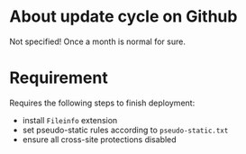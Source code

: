 # About update cycle on Github

Not specified! Once a month is normal for sure.

# Requirement

Requires the following steps to finish deployment:

- install `Fileinfo` extension
- set pseudo-static rules according to `pseudo-static.txt`
- ensure all cross-site protections disabled